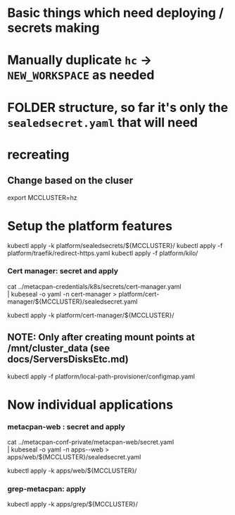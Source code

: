 # Basic things which need deploying / secrets making

# Manually duplicate `hc` -> `NEW_WORKSPACE` as needed
# FOLDER structure, so far it's only the `sealedsecret.yaml` that will need 
# recreating

## Change based on the cluser
export MCCLUSTER=hz

# Setup the platform features

kubectl apply -k platform/sealedsecrets/${MCCLUSTER}/
kubectl apply -f platform/traefik/redirect-https.yaml
kubectl apply -f platform/kilo/

### Cert manager: secret and apply

cat ../metacpan-credentials/k8s/secrets/cert-manager.yaml \
| kubeseal -o yaml -n cert-manager > platform/cert-manager/${MCCLUSTER}/sealedsecret.yaml

kubectl apply -k platform/cert-manager/${MCCLUSTER}/

## NOTE: Only after creating mount points at /mnt/cluster_data (see docs/ServersDisksEtc.md)
kubectl apply -f platform/local-path-provisioner/configmap.yaml

# Now individual applications

### metacpan-web : secret and apply

cat ../metacpan-conf-private/metacpan-web/secret.yaml \
| kubeseal -o yaml -n apps--web > apps/web/${MCCLUSTER}/sealedsecret.yaml

kubectl apply -k apps/web/${MCCLUSTER}/

### grep-metacpan: apply

kubectl apply -k apps/grep/${MCCLUSTER}/
